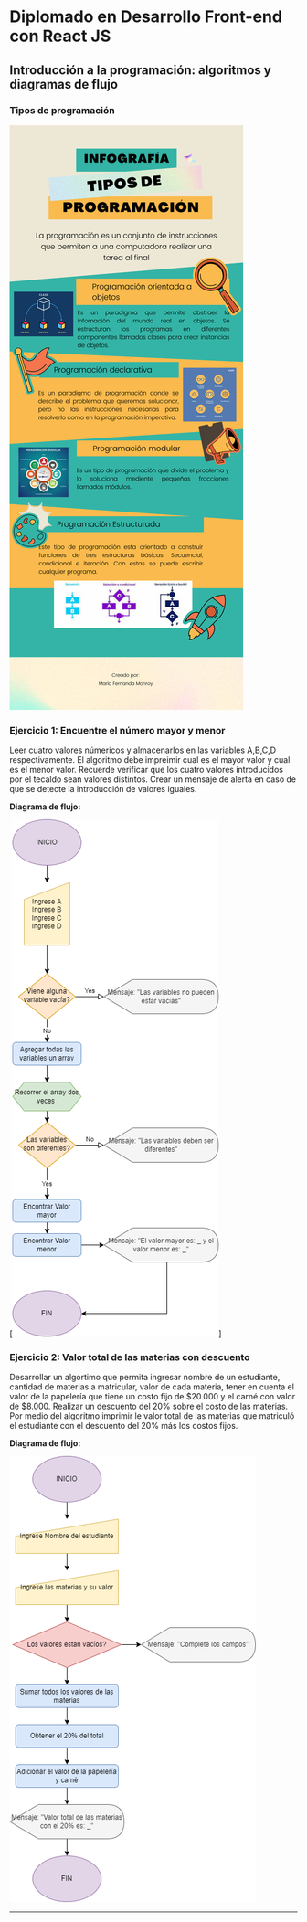 # Diplomado en Desarrollo Front-end con React JS

## Introducción a la programación: algoritmos y diagramas de flujo

### Tipos de programación
[![](https://github.com/mariafernandamonroy/Algoritmos-y-diagramas-de-flujo-Unidad2-Diplomado/blob/main/Tipos%20de%20programacion.png)](https://github.com/mariafernandamonroy/Algoritmos-y-diagramas-de-flujo-Unidad2-Diplomado/blob/main/Tipos%20de%20programacion.png)

### Ejercicio 1:  Encuentre el número mayor y menor 
Leer cuatro valores númericos y almacenarlos en las variables A,B,C,D respectivamente. El algoritmo debe impreimir cual es el mayor valor y cual es el menor valor. Recuerde verificar que los cuatro valores introducidos por el tecaldo sean valores distintos. Crear un mensaje de alerta en caso de que se detecte la introducción de valores iguales.

**Diagrama de flujo:**

[![](https://github.com/mariafernandamonroy/Algoritmos-y-diagramas-de-flujo-Unidad2-Diplomado/blob/main/Activity1/Diagrama%20de%20Flujo%20Actividad%201.drawio.png)]

### Ejercicio 2:  Valor total de las materias con descuento
 Desarrollar un algortimo que permita ingresar nombre de un estudiante, cantidad de materias a matricular, valor de cada materia, tener en cuenta el valor de la papelería que tiene un costo fijo de $20.000 y el carné con valor de $8.000. Realizar un descuento del 20% sobre el costo de las materias. Por medio del algoritmo imprimir le valor total de las materias que matriculó el estudiante con el descuento del 20% más los costos fijos.
 
**Diagrama de flujo:**

[![](https://github.com/mariafernandamonroy/Algoritmos-y-diagramas-de-flujo-Unidad2-Diplomado/blob/main/Activity2/Diagrema%20de%20Flujo%20Actividad%202.drawio.png)](https://github.com/mariafernandamonroy/Algoritmos-y-diagramas-de-flujo-Unidad2-Diplomado/blob/main/Activity2/Diagrema%20de%20Flujo%20Actividad%202.drawio.png)
                
----

